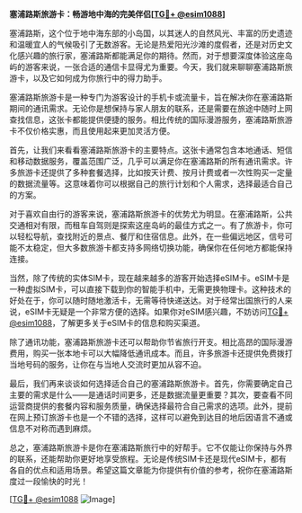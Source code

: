 **塞浦路斯旅游卡：畅游地中海的完美伴侣[[TG💪+ @esim1088](https://t.me/s/esim1088)]**

塞浦路斯，这个位于地中海东部的小岛国，以其迷人的自然风光、丰富的历史遗迹和温暖宜人的气候吸引了无数游客。无论是热爱阳光沙滩的度假者，还是对历史文化感兴趣的旅行家，塞浦路斯都能满足你的期待。然而，对于想要深度体验这座岛屿的游客来说，一张合适的通信卡显得尤为重要。今天，我们就来聊聊塞浦路斯旅游卡，以及它如何成为你旅行中的得力助手。

塞浦路斯旅游卡是一种专门为游客设计的手机卡或流量卡，旨在解决你在塞浦路斯期间的通讯需求。无论你是想保持与家人朋友的联系，还是需要在旅途中随时上网查找信息，这张卡都能提供便捷的服务。相比传统的国际漫游服务，塞浦路斯旅游卡不仅价格实惠，而且使用起来更加灵活方便。

首先，让我们来看看塞浦路斯旅游卡的主要特点。这张卡通常包含本地通话、短信和移动数据服务，覆盖范围广泛，几乎可以满足你在塞浦路斯的所有通讯需求。许多旅游卡还提供了多种套餐选择，比如按天计费、按月计费或者一次性购买一定量的数据流量等。这意味着你可以根据自己的旅行计划和个人需求，选择最适合自己的方案。

对于喜欢自由行的游客来说，塞浦路斯旅游卡的优势尤为明显。在塞浦路斯，公共交通相对有限，而租车自驾则是探索这座岛屿的最佳方式之一。有了旅游卡，你可以轻松导航，查找附近的景点、餐厅和住宿信息。此外，在一些偏远地区，信号可能不太稳定，但大多数旅游卡都支持多网络切换功能，确保你在任何地方都能保持连接。

当然，除了传统的实体SIM卡，现在越来越多的游客开始选择eSIM卡。eSIM卡是一种虚拟SIM卡，可以直接下载到你的智能手机中，无需更换物理卡。这种技术的好处在于，你可以随时随地激活卡，无需等待快递送达。对于经常出国旅行的人来说，eSIM卡无疑是一个非常方便的选择。如果你对eSIM感兴趣，不妨访问[TG💪+ @esim1088](https://t.me/s/esim1088)，了解更多关于eSIM卡的信息和购买渠道。

除了通讯功能，塞浦路斯旅游卡还可以帮助你节省旅行开支。相比高昂的国际漫游费用，购买一张本地卡可以大幅降低通讯成本。而且，许多旅游卡还提供免费拨打当地号码的服务，让你在与当地人交流时更加从容不迫。

最后，我们再来谈谈如何选择适合自己的塞浦路斯旅游卡。首先，你需要确定自己主要的需求是什么——是通话时间更多，还是数据流量更重要？其次，要查看不同运营商提供的套餐内容和服务质量，确保选择最符合自己需求的选项。此外，提前在网上预订旅游卡也是一个不错的选择，这样可以避免到达目的地后因语言不通或信息不对称而遇到麻烦。

总之，塞浦路斯旅游卡是你在塞浦路斯旅行中的好帮手。它不仅能让你保持与外界的联系，还能帮助你更好地享受旅程。无论是传统SIM卡还是现代eSIM卡，都有各自的优点和适用场景。希望这篇文章能为你提供有价值的参考，祝你在塞浦路斯度过一段愉快的时光！

[[TG💪+ @esim1088](https://t.me/s/esim1088) ![Image](https://i.postimg.cc/4NQfJmqS/Snipaste-2025-05-13-00-14-12.png)]